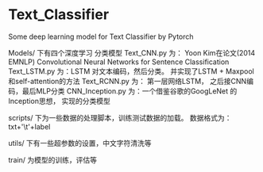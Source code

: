 # Text_Classifier
Some deep learning model for Text Classifier by Pytorch


Models/ 下有四个深度学习 分类模型
Text_CNN.py 为： Yoon Kim在论文(2014 EMNLP) Convolutional Neural Networks for Sentence Classification
Text_LSTM.py 为：LSTM 对文本编码，然后分类。 并实现了LSTM +  Maxpool和self-attention的方法
Text_RCNN.py 为： 第一层网络LSTM， 之后接CNN编码，最后MLP分类
CNN_Inception.py 为：一个借鉴谷歌的GoogLeNet 的Inception思想， 实现的分类模型

scripts/ 下为一些数据的处理脚本，训练测试数据的加载。 数据格式为：txt+'\t'+label

utils/ 下有一些超参数的设置，中文字符清洗等

train/ 为模型的训练，评估等
